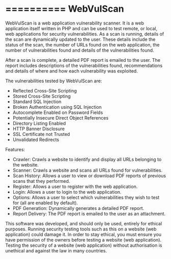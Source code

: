 ==========
WebVulScan
==========

WebVulScan is a web application vulnerability scanner. It is a web application itself written in PHP and can be used to test remote, or local, web applications for security vulnerabilities. As a scan is running, details of the scan are dynamically updated to the user. These details include the status of the scan, the number of URLs found on the web application, the number of vulnerabilities found and details of the vulnerabilities found. 

After a scan is complete, a detailed PDF report is emailed to the user. The report includes descriptions of the vulnerabilities found, recommendations and details of where and how each vulnerability was exploited. 

The vulnerabilities tested by WebVulScan are:

* Reflected Cross-Site Scripting
* Stored Cross-Site Scripting
* Standard SQL Injection
* Broken Authentication using SQL Injection
* Autocomplete Enabled on Password Fields
* Potentially Insecure Direct Object References
* Directory Listing Enabled
* HTTP Banner Disclosure
* SSL Certificate not Trusted
* Unvalidated Redirects

Features:

* Crawler: Crawls a website to identify and display all URLs belonging to the website.
* Scanner: Crawls a website and scans all URLs found for vulnerabilities.
* Scan History: Allows a user to view or download PDF reports of previous scans that they performed.
* Register: Allows a user to register with the web application.
* Login: Allows a user to login to the web application.
* Options: Allows a user to select which vulnerabilities they wish to test for (all are enabled by default).
* PDF Generation: Dynamically generates a detailed PDF report.
* Report Delivery: The PDF report is emailed to the user as an attachment.

This software was developed, and should only be used, entirely for ethical purposes. Running security testing tools such as this on a website (web application) could damage it. In order to stay ethical, you must ensure you have permission of the owners before testing a website (web application). Testing the security of a website (web application) without authorisation is unethical and against the law in many countries.
